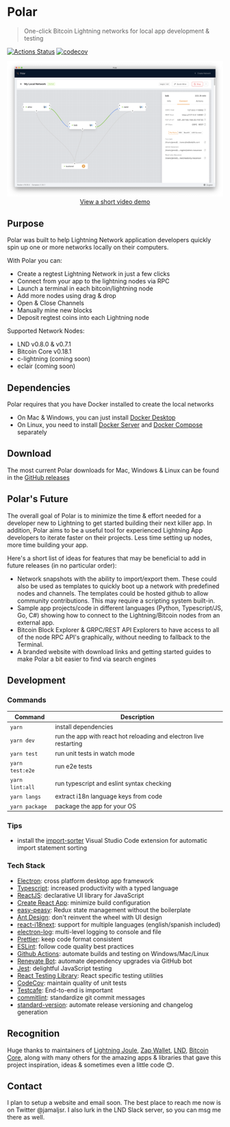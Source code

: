 # Polar

> One-click Bitcoin Lightning networks for local app development & testing

[![Actions Status](https://github.com/jamaljsr/polar/workflows/CI/badge.svg)](https://github.com/jamaljsr/polar/actions)
[![codecov](https://codecov.io/gh/jamaljsr/polar/branch/master/graph/badge.svg)](https://codecov.io/gh/jamaljsr/polar)

<p align="center">
  <img src="./assets/screen.png" />
  <a href="https://youtu.be/HInI_G3oYpc" target="_blank">
    View a short video demo
  </a>
</p>

## Purpose

Polar was built to help Lightning Network application developers quickly spin up one or more networks locally on their computers.

With Polar you can:

- Create a regtest Lightning Network in just a few clicks
- Connect from your app to the lightning nodes via RPC
- Launch a terminal in each bitcoin/lightning node
- Add more nodes using drag & drop
- Open & Close Channels
- Manually mine new blocks
- Deposit regtest coins into each Lightning node

Supported Network Nodes:

- LND v0.8.0 & v0.7.1
- Bitcoin Core v0.18.1
- c-lightning (coming soon)
- eclair (coming soon)

## Dependencies

Polar requires that you have Docker installed to create the local networks

- On Mac & Windows, you can just install [Docker Desktop](https://www.docker.com/products/docker-desktop)
- On Linux, you need to install [Docker Server](https://docs.docker.com/install/#server) and [Docker Compose](https://docs.docker.com/compose/install/) separately

## Download

The most current Polar downloads for Mac, Windows & Linux can be found in the [GitHub releases](https://github.com/jamaljsr/polar/releases)

## Polar's Future

The overall goal of Polar is to minimize the time & effort needed for a developer new to Lightning to get started building their next killer app. In addition, Polar aims to be a useful tool for experienced Lightning App developers to iterate faster on their projects. Less time setting up nodes, more time building your app.

Here's a short list of ideas for features that may be beneficial to add in future releases (in no particular order):

- Network snapshots with the ability to import/export them. These could also be used as templates to quickly boot up a network with predefined nodes and channels. The templates could be hosted github to allow community contributions. This may require a scripting system built-in.
- Sample app projects/code in different languages (Python, Typescript/JS, Go, C#) showing how to connect to the Lightning/Bitcoin nodes from an external app.
- Bitcoin Block Explorer & GRPC/REST API Explorers to have access to all of the node RPC API's graphically, without needing to fallback to the Terminal.
- A branded website with download links and getting started guides to make Polar a bit easier to find via search engines

## Development

### Commands

| Command         | Description                                                       |
| --------------- | ----------------------------------------------------------------- |
| `yarn`          | install dependencies                                              |
| `yarn dev`      | run the app with react hot reloading and electron live restarting |
| `yarn test`     | run unit tests in watch mode                                      |
| `yarn test:e2e` | run e2e tests                                                     |
| `yarn lint:all` | run typescript and eslint syntax checking                         |
| `yarn langs`    | extract i18n language keys from code                              |
| `yarn package`  | package the app for your OS                                       |

### Tips

- install the [import-sorter](https://github.com/SoominHan/import-sorter) Visual Studio Code extension for automatic import statement sorting

### Tech Stack

- [Electron](https://github.com/electron/electron/): cross platform desktop app framework
- [Typescript](https://github.com/microsoft/TypeScript): increased productivity with a typed language
- [ReactJS](https://github.com/facebook/react/): declarative UI library for JavaScript
- [Create React App](https://github.com/facebook/create-react-app): minimize build configuration
- [easy-peasy](https://github.com/ctrlplusb/easy-peasy): Redux state management without the boilerplate
- [Ant Design](https://github.com/ant-design/ant-design/): don't reinvent the wheel with UI design
- [react-i18next](https://github.com/i18next/react-i18next): support for multiple languages (english/spanish included)
- [electron-log](https://github.com/megahertz/electron-log): multi-level logging to console and file
- [Prettier](https://github.com/prettier/prettier): keep code format consistent
- [ESLint](https://github.com/eslint/eslint): follow code quality best practices
- [Github Actions](https://github.com/actions): automate builds and testing on Windows/Mac/Linux
- [Renevate Bot](https://github.com/renovatebot/renovate): automate dependency upgrades via GitHub bot
- [Jest](https://github.com/facebook/jest): delightful JavaScript testing
- [React Testing Library](https://github.com/testing-library/react-testing-library): React specific testing utilities
- [CodeCov](https://codecov.io/): maintain quality of unit tests
- [Testcafe](https://github.com/DevExpress/testcafe): End-to-end is important
- [commitlint](https://github.com/conventional-changelog/commitlint): standardize git commit messages
- [standard-version](https://github.com/conventional-changelog/commitlint): automate release versioning and changelog generation

## Recognition

Huge thanks to maintainers of [Lightning Joule](https://github.com/joule-labs/joule-extension), [Zap Wallet](https://github.com/LN-Zap/zap-desktop), [LND](https://github.com/lightningnetwork/lnd), [Bitcoin Core](https://github.com/bitcoin/bitcoin), along with many others for the amazing apps & libraries that gave this project inspiration, ideas & sometimes even a little code 😊.

## Contact

I plan to setup a website and email soon. The best place to reach me now is on Twitter @jamaljsr. I also lurk in the LND Slack server, so you can msg me there as well.
